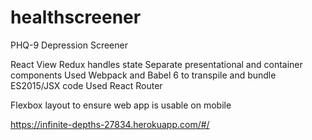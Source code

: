 # healthscreener
PHQ-9 Depression Screener 

React View
Redux handles state
Separate presentational and container components
Used Webpack and Babel 6 to transpile and bundle ES2015/JSX code
Used React Router

Flexbox layout to ensure web app is usable on mobile

https://infinite-depths-27834.herokuapp.com/#/

